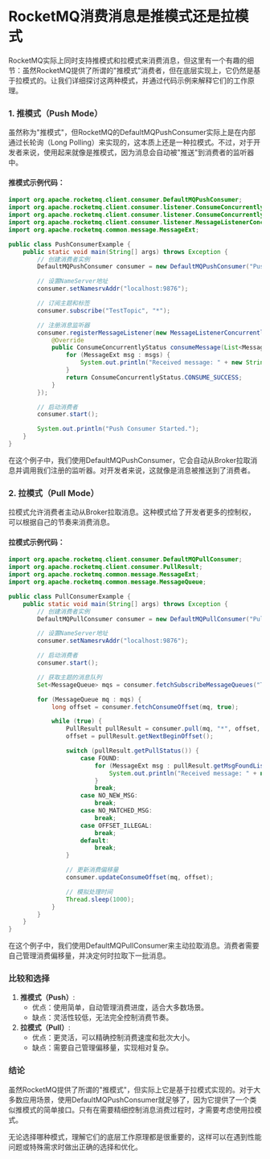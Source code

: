 # RocketMQ消费消息是推模式还是拉模式

<font style="color:rgba(0, 0, 0, 0.82);">RocketMQ实际上同时支持推模式和拉模式来消费消息，但这里有一个有趣的细节：虽然RocketMQ提供了所谓的"推模式"消费者，但在底层实现上，它仍然是基于拉模式的。让我们详细探讨这两种模式，并通过代码示例来解释它们的工作原理。</font>

### <font style="color:rgba(0, 0, 0, 0.82);">1. 推模式（Push Mode）</font>
<font style="color:rgba(0, 0, 0, 0.82);">虽然称为"推模式"，但RocketMQ的DefaultMQPushConsumer实际上是在内部通过长轮询（Long Polling）来实现的，这本质上还是一种拉模式。不过，对于开发者来说，使用起来就像是推模式，因为消息会自动被"推送"到消费者的监听器中。</font>

#### <font style="color:rgba(0, 0, 0, 0.82);">推模式示例代码：</font>
```java
import org.apache.rocketmq.client.consumer.DefaultMQPushConsumer;  
import org.apache.rocketmq.client.consumer.listener.ConsumeConcurrentlyContext;  
import org.apache.rocketmq.client.consumer.listener.ConsumeConcurrentlyStatus;  
import org.apache.rocketmq.client.consumer.listener.MessageListenerConcurrently;  
import org.apache.rocketmq.common.message.MessageExt;  

public class PushConsumerExample {  
    public static void main(String[] args) throws Exception {  
        // 创建消费者实例  
        DefaultMQPushConsumer consumer = new DefaultMQPushConsumer("PushConsumerGroup");  

        // 设置NameServer地址  
        consumer.setNamesrvAddr("localhost:9876");  

        // 订阅主题和标签  
        consumer.subscribe("TestTopic", "*");  

        // 注册消息监听器  
        consumer.registerMessageListener(new MessageListenerConcurrently() {  
            @Override  
            public ConsumeConcurrentlyStatus consumeMessage(List<MessageExt> msgs, ConsumeConcurrentlyContext context) {  
                for (MessageExt msg : msgs) {  
                    System.out.println("Received message: " + new String(msg.getBody()));  
                }  
                return ConsumeConcurrentlyStatus.CONSUME_SUCCESS;  
            }  
        });  

        // 启动消费者  
        consumer.start();  

        System.out.println("Push Consumer Started.");  
    }  
}
```

<font style="color:rgba(0, 0, 0, 0.82);">在这个例子中，我们使用DefaultMQPushConsumer，它会自动从Broker拉取消息并调用我们注册的监听器。对开发者来说，这就像是消息被推送到了消费者。</font>

### <font style="color:rgba(0, 0, 0, 0.82);">2. 拉模式（Pull Mode）</font>
<font style="color:rgba(0, 0, 0, 0.82);">拉模式允许消费者主动从Broker拉取消息。这种模式给了开发者更多的控制权，可以根据自己的节奏来消费消息。</font>

#### <font style="color:rgba(0, 0, 0, 0.82);">拉模式示例代码：</font>
```java
import org.apache.rocketmq.client.consumer.DefaultMQPullConsumer;  
import org.apache.rocketmq.client.consumer.PullResult;  
import org.apache.rocketmq.common.message.MessageExt;  
import org.apache.rocketmq.common.message.MessageQueue;  

public class PullConsumerExample {  
    public static void main(String[] args) throws Exception {  
        // 创建消费者实例  
        DefaultMQPullConsumer consumer = new DefaultMQPullConsumer("PullConsumerGroup");  

        // 设置NameServer地址  
        consumer.setNamesrvAddr("localhost:9876");  

        // 启动消费者  
        consumer.start();  

        // 获取主题的消息队列  
        Set<MessageQueue> mqs = consumer.fetchSubscribeMessageQueues("TestTopic");  

        for (MessageQueue mq : mqs) {  
            long offset = consumer.fetchConsumeOffset(mq, true);  

            while (true) {  
                PullResult pullResult = consumer.pull(mq, "*", offset, 32);  
                offset = pullResult.getNextBeginOffset();  

                switch (pullResult.getPullStatus()) {  
                    case FOUND:  
                        for (MessageExt msg : pullResult.getMsgFoundList()) {  
                            System.out.println("Received message: " + new String(msg.getBody()));  
                        }  
                        break;  
                    case NO_NEW_MSG:  
                        break;  
                    case NO_MATCHED_MSG:  
                        break;  
                    case OFFSET_ILLEGAL:  
                        break;  
                    default:  
                        break;  
                }  

                // 更新消费偏移量  
                consumer.updateConsumeOffset(mq, offset);  

                // 模拟处理时间  
                Thread.sleep(1000);  
            }  
        }  
    }  
}
```

<font style="color:rgba(0, 0, 0, 0.82);">在这个例子中，我们使用DefaultMQPullConsumer来主动拉取消息。消费者需要自己管理消费偏移量，并决定何时拉取下一批消息。</font>

### <font style="color:rgba(0, 0, 0, 0.82);">比较和选择</font>
1. **<font style="color:rgba(0, 0, 0, 0.82);">推模式（Push）</font>**<font style="color:rgba(0, 0, 0, 0.82);">:</font>
    - <font style="color:rgba(0, 0, 0, 0.82);">优点：使用简单，自动管理消费进度，适合大多数场景。</font>
    - <font style="color:rgba(0, 0, 0, 0.82);">缺点：灵活性较低，无法完全控制消费节奏。</font>
2. **<font style="color:rgba(0, 0, 0, 0.82);">拉模式（Pull）</font>**<font style="color:rgba(0, 0, 0, 0.82);">:</font>
    - <font style="color:rgba(0, 0, 0, 0.82);">优点：更灵活，可以精确控制消费速度和批次大小。</font>
    - <font style="color:rgba(0, 0, 0, 0.82);">缺点：需要自己管理偏移量，实现相对复杂。</font>

### <font style="color:rgba(0, 0, 0, 0.82);">结论</font>
<font style="color:rgba(0, 0, 0, 0.82);">虽然RocketMQ提供了所谓的"推模式"，但实际上它是基于拉模式实现的。对于大多数应用场景，使用DefaultMQPushConsumer就足够了，因为它提供了一个类似推模式的简单接口。只有在需要精细控制消息消费过程时，才需要考虑使用拉模式。</font>

<font style="color:rgba(0, 0, 0, 0.82);">无论选择哪种模式，理解它们的底层工作原理都是很重要的，这样可以在遇到性能问题或特殊需求时做出正确的选择和优化。</font>


